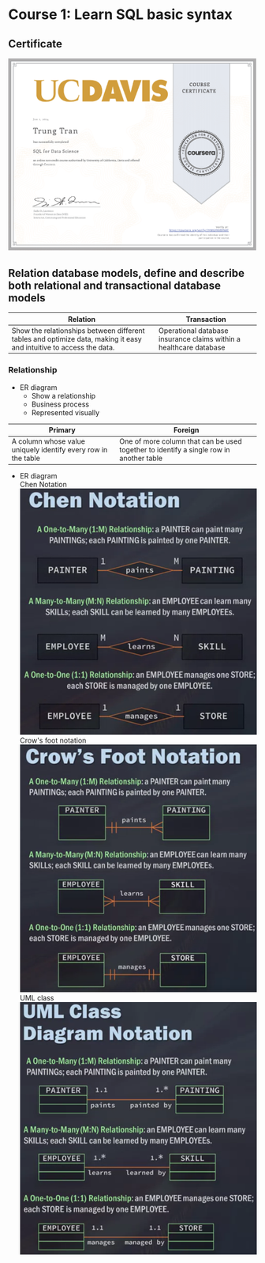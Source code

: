 # Course 1: Learn SQL basic syntax
## Certificate
![Alt text](https://github.com/J3rryTr/Learn-SQL-Basics-for-Data-Science-Specialization-By-UCD/blob/main/1.SQL%20fo%20Data%20Science/C1.png)

## Relation database models, define and describe both relational and transactional database models

| Relation | Transaction |
|-------|------|  
| Show the relationships between different tables and optimize data, making it easy and intuitive to access the data.| Operational database insurance claims within a healthcare database |   

### Relationship
- ER diagram   
    - Show a relationship
    - Business process
    - Represented visually  


| Primary | Foreign |
|---------|----------|
| A column whose value uniquely identify every row in the table | One of more column that can be used together to identify a single row in another table |


- ER diagram        
Chen Notation   
![ChenNotation](https://github.com/J3rryTr/Learn-SQL-Basics-for-Data-Science-Specialization-By-UCD/blob/main/1.SQL%20fo%20Data%20Science/imgs/ChenNotation.png)   
Crow's foot notation    
![CrowFoot](https://github.com/J3rryTr/Learn-SQL-Basics-for-Data-Science-Specialization-By-UCD/blob/main/1.SQL%20fo%20Data%20Science/imgs/Crow'sNotation.png)   
UML class   
![UML](https://github.com/J3rryTr/Learn-SQL-Basics-for-Data-Science-Specialization-By-UCD/blob/main/1.SQL%20fo%20Data%20Science/imgs/UMLClass.png)  



